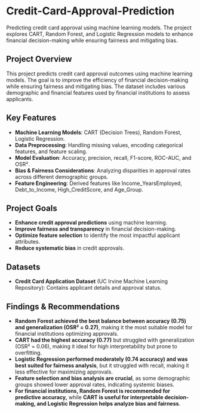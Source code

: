 # Credit-Card-Approval-Prediction
Predicting credit card approval using machine learning models. The project explores CART, Random Forest, and Logistic Regression models to enhance financial decision-making while ensuring fairness and mitigating bias.

## Project Overview
This project predicts credit card approval outcomes using machine learning models. The goal is to improve the efficiency of financial decision-making while ensuring fairness and mitigating bias. The dataset includes various demographic and financial features used by financial institutions to assess applicants.

## Key Features
- **Machine Learning Models**: CART (Decision Trees), Random Forest, Logistic Regression.
- **Data Preprocessing**: Handling missing values, encoding categorical features, and feature scaling.
- **Model Evaluation**: Accuracy, precision, recall, F1-score, ROC-AUC, and OSR².
- **Bias & Fairness Considerations**: Analyzing disparities in approval rates across different demographic groups.
- **Feature Engineering**: Derived features like Income_YearsEmployed, Debt_to_Income, High_CreditScore, and Age_Group.

## Project Goals
- **Enhance credit approval predictions** using machine learning.
- **Improve fairness and transparency** in financial decision-making.
- **Optimize feature selection** to identify the most impactful applicant attributes.
- **Reduce systematic bias** in credit approvals.

## Datasets
- **Credit Card Application Dataset** (UC Irvine Machine Learning Repository): Contains applicant details and approval status.

## Findings & Recommendations
- **Random Forest achieved the best balance between accuracy (0.75) and generalization (OSR² = 0.27)**, making it the most suitable model for financial institutions optimizing approvals.
- **CART had the highest accuracy (0.77)** but struggled with generalization (OSR² = 0.06), making it ideal for high interpretability but prone to overfitting.
- **Logistic Regression performed moderately (0.74 accuracy) and was best suited for fairness analysis**, but it struggled with recall, making it less effective for maximizing approvals.
- **Feature selection and bias analysis are crucial**, as some demographic groups showed lower approval rates, indicating systemic biases.
- **For financial institutions, Random Forest is recommended for predictive accuracy,** while **CART is useful for interpretable decision-making, and Logistic Regression helps analyze bias and fairness**.

